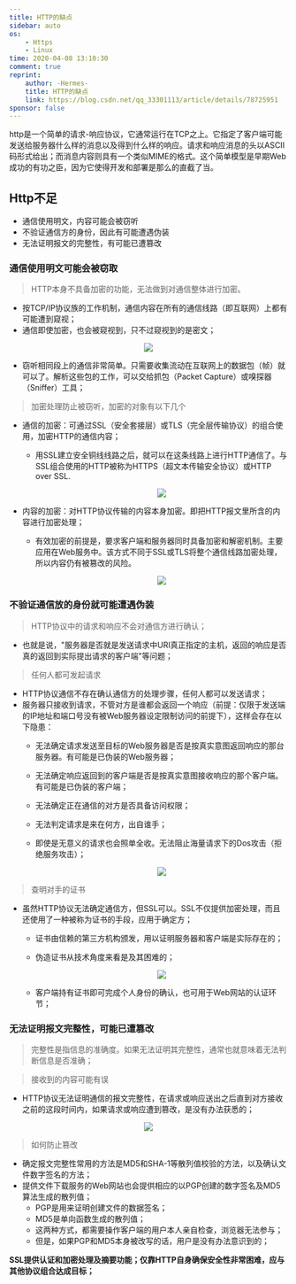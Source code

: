 ```yaml
---
title: HTTP的缺点
sidebar: auto
os:
    - Https
    - Linux
time: 2020-04-08 13:10:30
comment: true
reprint:
    author: -Hermes-
    title: HTTP的缺点
    link: https://blog.csdn.net/qq_33301113/article/details/78725951
sponsor: false 
---
```


http是一个简单的请求-响应协议，它通常运行在TCP之上。它指定了客户端可能发送给服务器什么样的消息以及得到什么样的响应。请求和响应消息的头以ASCII码形式给出；而消息内容则具有一个类似MIME的格式。这个简单模型是早期Web成功的有功之臣，因为它使得开发和部署是那么的直截了当。

<!-- more -->

## Http不足

- 通信使用明文，内容可能会被窃听
- 不验证通信方的身份，因此有可能遭遇伪装
- 无法证明报文的完整性，有可能已遭篡改

### 通信使用明文可能会被窃取

> HTTP本身不具备加密的功能，无法做到对通信整体进行加密。

- 按TCP/IP协议族的工作机制，通信内容在所有的通信线路（即互联网）上都有可能遭到窥视；
- 通信即使加密，也会被窥视到，只不过窥视到的是密文；
  
<div align=center>

![](/assets/https/1.png)

</div>

- 窃听相同段上的通信非常简单。只需要收集流动在互联网上的数据包（帧）就可以了。解析这些包的工作，可以交给抓包（Packet Capture）或嗅探器（Sniffer）工具；

> 加密处理防止被窃听，加密的对象有以下几个

- 通信的加密：可通过SSL（安全套接层）或TLS（完全层传输协议）的组合使用，加密HTTP的通信内容；
  - 用SSL建立安全铜线线路之后，就可以在这条线路上进行HTTP通信了。与SSL组合使用的HTTP被称为HTTPS（超文本传输安全协议）或HTTP over SSL.

    <div align=center>

    ![](/assets/https/2.png)

    </div>

- 内容的加密：对HTTP协议传输的内容本身加密。即把HTTP报文里所含的内容进行加密处理；
  - 有效加密的前提是，要求客户端和服务器同时具备加密和解密机制。主要应用在Web服务中。该方式不同于SSL或TLS将整个通信线路加密处理，所以内容仍有被篡改的风险。

    <div align=center>

    ![](/assets/https/3.png)

    </div>

### 不验证通信放的身份就可能遭遇伪装

> HTTP协议中的请求和响应不会对通信方进行确认；

- 也就是说，"服务器是否就是发送请求中URI真正指定的主机，返回的响应是否真的返回到实际提出请求的客户端"等问题；

> 任何人都可发起请求

- HTTP协议通信不存在确认通信方的处理步骤，任何人都可以发送请求；
- 服务器只接收到请求，不管对方是谁都会返回一个响应（前提：仅限于发送端的IP地址和端口号没有被Web服务器设定限制访问的前提下），这样会存在以下隐患：
  - 无法确定请求发送至目标的Web服务器是否是按真实意图返回响应的那台服务器。有可能是已伪装的Web服务器；
  - 无法确定响应返回到的客户端是否是按真实意图接收响应的那个客户端。有可能是已伪装的客户端；
  - 无法确定正在通信的对方是否具备访问权限；
  - 无法判定请求是来在何方，出自谁手；
  - 即使是无意义的请求也会照单全收。无法阻止海量请求下的Dos攻击（拒绝服务攻击）；
  
    <div align=center>

    ![](/assets/https/4.png)

    </div>

> 查明对手的证书

- 虽然HTTP协议无法确定通信方，但SSL可以。SSL不仅提供加密处理，而且还使用了一种被称为证书的手段，应用于确定方；
  - 证书由信赖的第三方机构颁发，用以证明服务器和客户端是实际存在的；
  - 伪造证书从技术角度来看是及其困难的；
  
    <div align=center>

    ![](/assets/https/5.png)

    </div>

  - 客户端持有证书即可完成个人身份的确认，也可用于Web网站的认证环节；

### 无法证明报文完整性，可能已遭篡改

> 完整性是指信息的准确度。如果无法证明其完整性，通常也就意味着无法判断信息是否准确；

> 接收到的内容可能有误

- HTTP协议无法证明通信的报文完整性，在请求或响应送出之后直到对方接收之前的这段时间内，如果请求或响应遭到篡改，是没有办法获悉的；

<div align=center>

![](/assets/https/6.png)

</div>

> 如何防止篡改

- 确定报文完整性常用的方法是MD5和SHA-1等散列值校验的方法，以及确认文件数字签名的方法；
- 提供文件下载服务的Web网站也会提供相应的以PGP创建的数字签名及MD5算法生成的散列值；
  - PGP是用来证明创建文件的数据签名；
  - MD5是单向函数生成的散列值；
  - 这两种方式，都需要操作客户端的用户本人亲自检查，浏览器无法参与；
  - 但是，如果PGP和MD5本身被改写的话，用户是没有办法意识到的；

<strong>SSL提供认证和加密处理及摘要功能；仅靠HTTP自身确保安全性非常困难，应与其他协议组合达成目标；</strong>